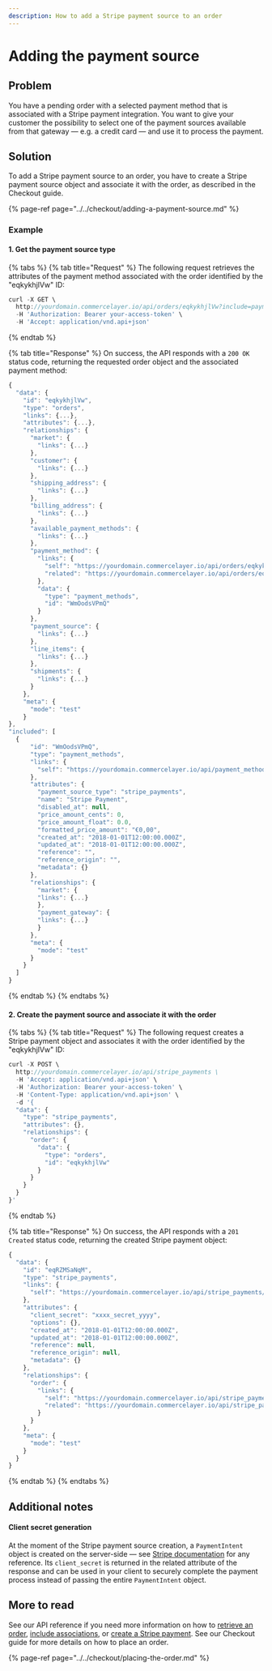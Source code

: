 ```yaml
---
description: How to add a Stripe payment source to an order
---
```


# Adding the payment source

## Problem

You have a pending order with a selected payment method that is associated with a Stripe payment integration. You want to give your customer the possibility to select one of the payment sources available from that gateway — e.g. a credit card — and use it to process the payment.

## Solution

To add a Stripe payment source to an order, you have to create a Stripe payment source object and associate it with the order, as described in the Checkout guide.

{% page-ref page="../../checkout/adding-a-payment-source.md" %}

### Example

#### 1. Get the payment source type

{% tabs %}
{% tab title="Request" %}
The following request retrieves the attributes of the payment method associated with the order identified by the "eqkykhjlVw" ID:

```javascript
curl -X GET \
  http://yourdomain.commercelayer.io/api/orders/eqkykhjlVw?include=payment_method \
  -H 'Authorization: Bearer your-access-token' \
  -H 'Accept: application/vnd.api+json'
```
{% endtab %}

{% tab title="Response" %}
On success, the API responds with a `200 OK` status code, returning the requested order object and the associated payment method:

```javascript
{
  "data": {
    "id": "eqkykhjlVw",
    "type": "orders",
    "links": {...},
    "attributes": {...},
    "relationships": {
      "market": {
        "links": {...}
      },
      "customer": {
        "links": {...}
      },
      "shipping_address": {
        "links": {...}
      },
      "billing_address": {
        "links": {...}
      },
      "available_payment_methods": {
        "links": {...}
      },
      "payment_method": {
        "links": {
          "self": "https://yourdomain.commercelayer.io/api/orders/eqkykhjlVw/relationships/payment_method",
          "related": "https://yourdomain.commercelayer.io/api/orders/eqkykhjlVw/payment_method"
        },
        "data": {
          "type": "payment_methods",
          "id": "WmOodsVPmQ"
        }
      },
      "payment_source": {
        "links": {...}
      },
      "line_items": {
        "links": {...}
      },
      "shipments": {
        "links": {...} 
      }
    },
    "meta": {
      "mode": "test"
    }
},
"included": [
  {
      "id": "WmOodsVPmQ",
      "type": "payment_methods",
      "links": {
        "self": "https://yourdomain.commercelayer.io/api/payment_methods/WmOodsVPmQ"
      },
      "attributes": {
        "payment_source_type": "stripe_payments",
        "name": "Stripe Payment",
        "disabled_at": null,
        "price_amount_cents": 0,
        "price_amount_float": 0.0,
        "formatted_price_amount": "€0,00",
        "created_at": "2018-01-01T12:00:00.000Z",
        "updated_at": "2018-01-01T12:00:00.000Z",
        "reference": "",
        "reference_origin": "",
        "metadata": {}
      },
      "relationships": {
        "market": {
        "links": {...}
        },
        "payment_gateway": {
        "links": {...}
        }
      },
      "meta": {
        "mode": "test"
      }
    }
  ]
}
```
{% endtab %}
{% endtabs %}

#### 2. Create the payment source and associate it with the order

{% tabs %}
{% tab title="Request" %}
The following request creates a Stripe payment object and associates it with the order identified by the "eqkykhjlVw" ID:

```javascript
curl -X POST \
  http://yourdomain.commercelayer.io/api/stripe_payments \
  -H 'Accept: application/vnd.api+json' \
  -H 'Authorization: Bearer your-access-token' \
  -H 'Content-Type: application/vnd.api+json' \
  -d '{
  "data": {
    "type": "stripe_payments",
    "attributes": {},
    "relationships": {
      "order": {
        "data": {
          "type": "orders",
          "id": "eqkykhjlVw"
        }
      }
    }
  }
}'
```
{% endtab %}

{% tab title="Response" %}
On success, the API responds with a `201 Created` status code, returning the created Stripe payment object:

```javascript
{
  "data": {
    "id": "eqRZMSaNqM",
    "type": "stripe_payments",
    "links": {
      "self": "https://yourdomain.commercelayer.io/api/stripe_payments/eqRZMSaNqM"
    },
    "attributes": {
      "client_secret": "xxxx_secret_yyyy",
      "options": {},
      "created_at": "2018-01-01T12:00:00.000Z",
      "updated_at": "2018-01-01T12:00:00.000Z",
      "reference": null,
      "reference_origin": null,
      "metadata": {}
    },
    "relationships": {
      "order": {
        "links": {
          "self": "https://yourdomain.commercelayer.io/api/stripe_payments/eqRZMSaNqM/relationships/order",
          "related": "https://yourdomain.commercelayer.io/api/stripe_payments/eqRZMSaNqM/order"
        }
      }
    },
    "meta": {
      "mode": "test"
    }
  }
}
```
{% endtab %}
{% endtabs %}

## Additional notes

#### Client secret generation

At the moment of the Stripe payment source creation, a `PaymentIntent` object is created on the server-side — see [Stripe documentation](https://stripe.com/docs/api/payment_intents) for any reference. Its `client_secret` is returned in the related attribute of the response and can be used in your client to securely complete the payment process instead of passing the entire `PaymentIntent` object.

## More to read

See our API reference if you need more information on how to [retrieve an order](https://docs.commercelayer.io/api/resources/orders/retrieve_order), [include associations](https://docs.commercelayer.io/api/including-associations), or [create a Stripe payment](https://docs.commercelayer.io/api/resources/stripe_payments/create_stripe_payment). See our Checkout guide for more details on how to place an order.

{% page-ref page="../../checkout/placing-the-order.md" %}

